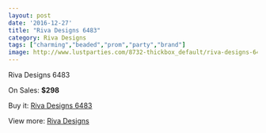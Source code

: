 ```yaml
---
layout: post
date: '2016-12-27'
title: "Riva Designs 6483"
category: Riva Designs
tags: ["charming","beaded","prom","party","brand"]
image: http://www.lustparties.com/8732-thickbox_default/riva-designs-6483.jpg
---
```

Riva Designs 6483

On Sales: **$298**
<a href="https://www.lustparties.com/en/riva-designs/2994-riva-designs-6483.html"><amp-img layout="responsive" width="600" height="600" src="//www.lustparties.com/8732-thickbox_default/riva-designs-6483.jpg" alt="Riva Designs 6483 0" /></a>
<a href="https://www.lustparties.com/en/riva-designs/2994-riva-designs-6483.html"><amp-img layout="responsive" width="600" height="600" src="//www.lustparties.com/8733-thickbox_default/riva-designs-6483.jpg" alt="Riva Designs 6483 1" /></a>

Buy it: [Riva Designs 6483](https://www.lustparties.com/en/riva-designs/2994-riva-designs-6483.html "Riva Designs 6483")

View more: [Riva Designs](https://www.lustparties.com/en/6-riva-designs "Riva Designs")